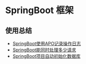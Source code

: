 
# SpringBoot 框架


## 使用总结

- [SpringBoot使用APO记录操作日志](./SpringBoot使用APO记录操作日志.md)
- [SpringBoot能同时处理多少请求](./SpringBoot能同时处理多少请求.md)
- [SpringBoot项目自动初始化数据库](./SpringBoot项目自动初始化数据库.md)
